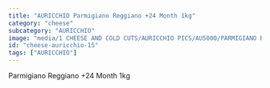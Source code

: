 ```yaml
---
title: "AURICCHIO Parmigiano Reggiano +24 Month 1kg"
category: "cheese"
subcategory: "AURICCHIO"
image: "media/1 CHEESE AND COLD CUTS/AURICCHIO PICS/AU5000/PARMIGIANO REGGIANO +24 month - 1Kg.jpg"
id: "cheese-auricchio-15"
tags: ["AURICCHIO"]
---
```


Parmigiano Reggiano +24 Month 1kg
